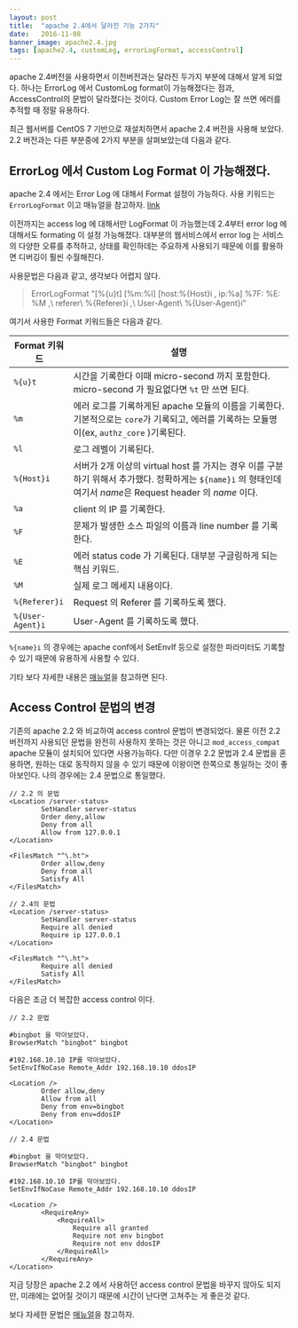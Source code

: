 ```yaml
---
layout: post
title:  "apache 2.4에서 달라진 기능 2가지"
date:   2016-11-08
banner_image: apache2.4.jpg
tags: [apache2.4, customLog, errorLogFormat, accessControl]
---
```


apache 2.4버전을 사용하면서 이전버전과는 달라진 두가지 부분에 대해서 알게 되었다. 하나는 ErrorLog 에서 CustomLog format이 가능해졌다는 점과, AccessControl의 문법이 달라졌다는 것이다. Custom Error Log는 잘 쓰면 에러를 추적할 때 정말 유용하다. 

<!--more-->

최근 웹서버를 CentOS 7 기반으로 재설치하면서 apache 2.4 버전을 사용해 보았다. 2.2 버전과는 다른 부분중에 2가지 부분을 살펴보았는데 다음과 같다. 

## ErrorLog 에서 Custom Log Format 이 가능해졌다.

apache 2.4 에서는 Error Log 에 대해서 Format 설정이 가능하다. 사용 키워드는 `ErrorLogFormat` 이고 매뉴얼을 참고하자. [link](https://httpd.apache.org/docs/2.4/mod/core.html#errorlogformat)

이전까지는 access log 에 대해서만 LogFormat 이 가능했는데 2.4부터 error log 에 대해서도 formating 이 설정 가능해졌다. 대부분의 웹서비스에서 error log 는 서비스의 다양한 오류를 추적하고, 상태를 확인하데는 주요하게 사용되기 때문에 이를 활용하면 디버깅이 훨씬 수월해진다. 

사용문법은 다음과 같고, 생각보다 어렵지 않다. 

> ErrorLogFormat "[%{u}t] [%m:%l] [host:%{Host}i , ip:%a] %7F: %E: %M ,\ referer\ %{Referer}i ,\ User-Agent\ %{User-Agent}i"

여기서 사용한 Format 키워드들은 다음과 같다. 

| Format 키워드  | 설명  |
|---|---|
| `%{u}t` | 시간을 기록한다 이때 micro-second 까지 포함한다. micro-second 가 필요없다면 `%t` 만 쓰면 된다.  |
| `%m` | 에러 로그를 기록하게된 apache 모듈의 이름을 기록한다. 기본적으로는 `core`가 기록되고, 에러를 기록하는 모듈명이(ex, `authz_core` )기록된다.  |
| `%l` | 로그 레벨이 기록된다. |
| `%{Host}i` | 서버가 2개 이상의 virtual host 를 가지는 경우 이를 구분하기 위해서 추가했다. 정확하게는 `${name}i` 의 형태인데 여기서 *name*은 Request header 의 *name* 이다.  |
| `%a` | client 의 IP 를 기록한다. |   
| `%F` | 문제가 발생한 소스 파일의 이름과 line number 를 기록한다. |
| `%E` | 에러 status code 가 기록된다. 대부분 구글링하게 되는 핵심 키워드. |
| `%M` | 실제 로그 메세지 내용이다. |
| `%{Referer}i` | Request 의 Referer 를 기록하도록 했다. |
| `%{User-Agent}i` | User-Agent 를 기록하도록 했다. |

`%{name}i` 의 경우에는 apache conf에서 SetEnvIf 등으로 설정한 파라미터도 기록할 수 있기 때문에 유용하게 사용할 수 있다. 

기타 보다 자세한 내용은 [매뉴얼](https://httpd.apache.org/docs/2.4/mod/core.html#errorlogformat)을 참고하면 된다. 

## Access Control 문법의 변경

기존의 apache 2.2 와 비교하여 access control 문법이 변경되었다. 물론 이전 2.2 버전까지 사용되던 문법을 완전히 사용하지 못하는 것은 아니고 `mod_access_compat` apache 모듈이 설치되어 있다면 사용가능하다. 다만 이경우 2.2 문법과 2.4 문법을 혼용하면, 원하는 대로 동작하지 않을 수 있기 때문에 이왕이면 한쪽으로 통일하는 것이 좋아보인다. 나의 경우에는 2.4 문법으로 통일했다. 

```
// 2.2 의 문법
<Location /server-status>
        SetHandler server-status
        Order deny,allow
        Deny from all
        Allow from 127.0.0.1
</Location>

<FilesMatch "^\.ht">
        Order allow,deny
        Deny from all
        Satisfy All
</FilesMatch>
```

```
// 2.4의 문법
<Location /server-status>
        SetHandler server-status
        Require all denied
        Require ip 127.0.0.1
</Location>

<FilesMatch "^\.ht">
        Require all denied
        Satisfy All
</FilesMatch>
```

다음은 조금 더 복잡한 access control 이다. 

```
// 2.2 문법

#bingbot 을 막아보았다.
BrowserMatch "bingbot" bingbot 

#192.168.10.10 IP를 막아보았다.
SetEnvIfNoCase Remote_Addr 192.168.10.10 ddosIP

<Location />
        Order allow,deny
        Allow from all
        Deny from env=bingbot
        Deny from env=ddosIP
</Location>
```

```
// 2.4 문법

#bingbot 을 막아보았다.
BrowserMatch "bingbot" bingbot 

#192.168.10.10 IP를 막아보았다.
SetEnvIfNoCase Remote_Addr 192.168.10.10 ddosIP

<Location />
        <RequireAny>
            <RequireAll>
                Require all granted
                Require not env bingbot
                Require not env ddosIP
            </RequireAll>
        </RequireAny>
</Location>
```

지금 당장은 apache 2.2 에서 사용하던 access control 문법을 바꾸지 않아도 되지만, 미래에는 없어질 것이기 때문에 시간이 난다면 고쳐주는 게 좋은것 같다. 

보다 자세한 문법은 [매뉴얼](https://httpd.apache.org/docs/2.4/howto/access.html)을 참고하자. 
